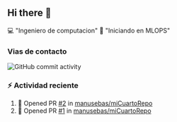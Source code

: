 ## Hi there 👋

<!--
**manusebas/manusebas** is a ✨ _special_ ✨ repository because its `README.md` (this file) appears on your GitHub profile.

Here are some ideas to get you started:

- 🔭 I’m currently working on ...
- 🌱 I’m currently learning ...
- 👯 I’m looking to collaborate on ...
- 🤔 I’m looking for help with ...
- 💬 Ask me about ...
- 📫 How to reach me: ...
- 😄 Pronouns: ...
- ⚡ Fun fact: ...
-->

:computer: "Ingeniero de computacion"
:pencil: "Iniciando en MLOPS"

### Vias de contacto
<!--![WEbsite](https://www.linkedin.com/in/manuel-valencia-89647024)
-->
![GitHub commit activity](https://img.shields.io/github/commit-activity/m/manusebas/manusebas)

### :zap: Actividad reciente

<!--START_SECTION:activity-->
1. 💪 Opened PR [#2](https://github.com/manusebas/miCuartoRepo/pull/2) in [manusebas/miCuartoRepo](https://github.com/manusebas/miCuartoRepo)
2. 💪 Opened PR [#1](https://github.com/manusebas/miCuartoRepo/pull/1) in [manusebas/miCuartoRepo](https://github.com/manusebas/miCuartoRepo)
<!--END_SECTION:activity-->

